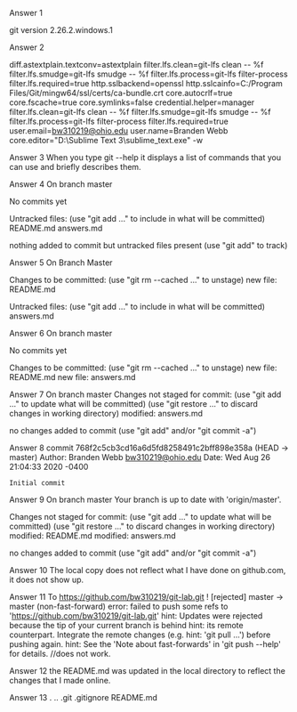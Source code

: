 Answer 1

git version 2.26.2.windows.1

Answer 2

diff.astextplain.textconv=astextplain
filter.lfs.clean=git-lfs clean -- %f
filter.lfs.smudge=git-lfs smudge -- %f
filter.lfs.process=git-lfs filter-process
filter.lfs.required=true
http.sslbackend=openssl
http.sslcainfo=C:/Program Files/Git/mingw64/ssl/certs/ca-bundle.crt
core.autocrlf=true
core.fscache=true
core.symlinks=false
credential.helper=manager
filter.lfs.clean=git-lfs clean -- %f
filter.lfs.smudge=git-lfs smudge -- %f
filter.lfs.process=git-lfs filter-process
filter.lfs.required=true
user.email=bw310219@ohio.edu
user.name=Branden Webb
core.editor="D:\Sublime Text 3\sublime_text.exe" -w

Answer 3
When you type git --help it displays a list of commands that you can use and briefly describes them.

Answer 4
On branch master

No commits yet

Untracked files:
  (use "git add <file>..." to include in what will be committed)
        README.md
        answers.md

nothing added to commit but untracked files present (use "git add" to track)

Answer 5
On Branch Master

Changes to be committed:
  (use "git rm --cached <file>..." to unstage)
        new file:   README.md

Untracked files:
  (use "git add <file>..." to include in what will be committed)
        answers.md

Answer 6
On branch master

No commits yet

Changes to be committed:
  (use "git rm --cached <file>..." to unstage)
        new file:   README.md
        new file:   answers.md

Answer 7
On branch master
Changes not staged for commit:
  (use "git add <file>..." to update what will be committed)
  (use "git restore <file>..." to discard changes in working directory)
        modified:   answers.md

no changes added to commit (use "git add" and/or "git commit -a")

Answer 8 
commit 768f2c5cb3cd16a6d5fd8258491c2bff898e358a (HEAD -> master)
Author: Branden Webb <bw310219@ohio.edu>
Date:   Wed Aug 26 21:04:33 2020 -0400

    Initial commit

Answer 9
On branch master
Your branch is up to date with 'origin/master'.

Changes not staged for commit:
  (use "git add <file>..." to update what will be committed)
  (use "git restore <file>..." to discard changes in working directory)
        modified:   README.md
        modified:   answers.md

no changes added to commit (use "git add" and/or "git commit -a")

Answer 10
The local copy does not reflect what I have done on github.com, it does not show up.

Answer 11
To https://github.com/bw310219/git-lab.git
 ! [rejected]        master -> master (non-fast-forward)
error: failed to push some refs to 'https://github.com/bw310219/git-lab.git'
hint: Updates were rejected because the tip of your current branch is behind
hint: its remote counterpart. Integrate the remote changes (e.g.
hint: 'git pull ...') before pushing again.
hint: See the 'Note about fast-forwards' in 'git push --help' for details.
//does not work.

Answer 12
the README.md was updated in the local directory to reflect the changes that I made online.

Answer 13
.  ..  .git  .gitignore  README.md
